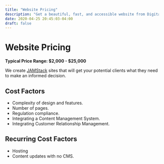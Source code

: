 ```yaml
---
title: "Website Pricing"
description: "Get a beautiful, fast, and accessible website from Digital Masterpiece."
date: 2020-04-25 20:45:03-04:00
draft: false
---
```


# Website Pricing

**Typical Price Range: $2,000 - $25,000**

We create [JAMStack](https://jamstack.org/) sites that will get your potential clients what they need to make an informed decision.

## Cost Factors

- Complexity of design and features.
- Number of pages.
- Regulation compliance.
- Integrating a Content Management System.
- Integrating Customer Relationship Management.

## Recurring Cost Factors

- Hosting
- Content updates with no CMS.
